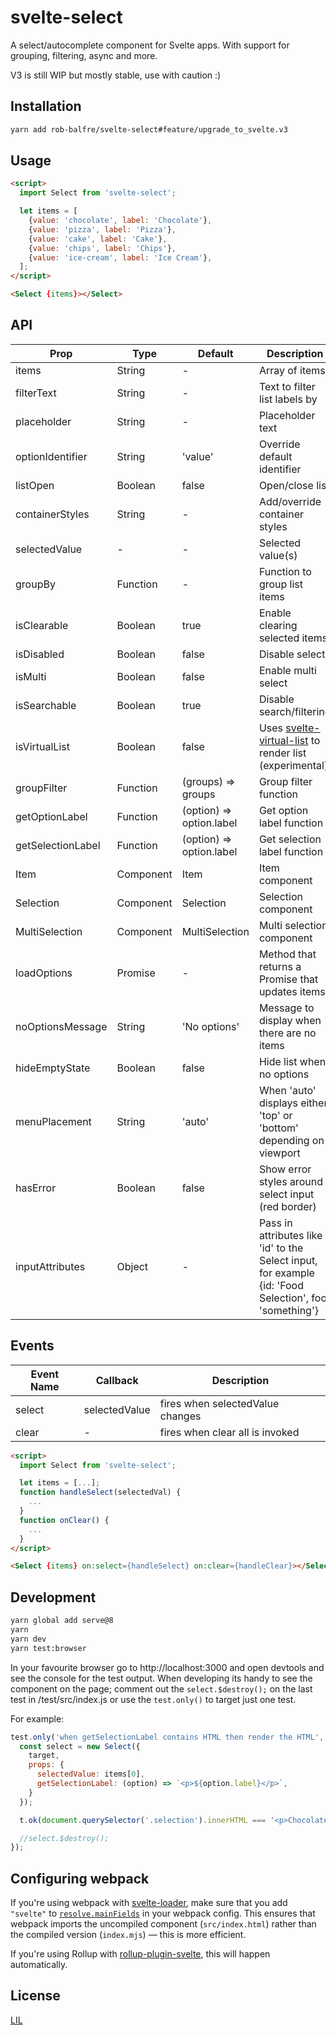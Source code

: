 # svelte-select

A select/autocomplete component for Svelte apps.  With support for grouping, filtering, async and more.

V3 is still WIP but mostly stable, use with caution :)

## Installation

```bash
yarn add rob-balfre/svelte-select#feature/upgrade_to_svelte.v3
```


## Usage

```html
<script>
  import Select from 'svelte-select';

  let items = [
    {value: 'chocolate', label: 'Chocolate'},
    {value: 'pizza', label: 'Pizza'},
    {value: 'cake', label: 'Cake'},
    {value: 'chips', label: 'Chips'},
    {value: 'ice-cream', label: 'Ice Cream'},
  ];
</script>

<Select {items}></Select>
```


## API

| Prop | Type | Default | Description |
|------|------|---------|-------------|
| items | String | - | Array of items
| filterText | String | - | Text to filter list labels by
| placeholder | String | - | Placeholder text
| optionIdentifier | String | 'value' | Override default identifier
| listOpen | Boolean | false | Open/close list
| containerStyles | String | - | Add/override container styles 
| selectedValue | - | - | Selected value(s)
| groupBy | Function | - | Function to group list items
| isClearable | Boolean | true | Enable clearing selected items
| isDisabled | Boolean | false | Disable select
| isMulti | Boolean | false | Enable multi select
| isSearchable | Boolean | true | Disable search/filtering
| isVirtualList | Boolean | false | Uses [svelte-virtual-list](https://github.com/sveltejs/svelte-virtual-list) to render list (experimental)
| groupFilter | Function | (groups) => groups | Group filter function
| getOptionLabel | Function | (option) => option.label | Get option label function
| getSelectionLabel | Function | (option) => option.label | Get selection label function
| Item | Component | Item | Item component
| Selection | Component | Selection | Selection component
| MultiSelection | Component | MultiSelection | Multi selection component
| loadOptions | Promise | - | Method that returns a Promise that updates items
| noOptionsMessage | String | 'No options' | Message to display when there are no items  
| hideEmptyState | Boolean | false | Hide list when no options
| menuPlacement | String | 'auto' | When 'auto' displays either 'top' or 'bottom' depending on viewport
| hasError | Boolean | false | Show error styles around select input (red border)
| inputAttributes | Object | - | Pass in attributes like 'id' to the Select input, for example {id: 'Food Selection', foo: 'something'}


## Events

| Event Name | Callback | Description |
|------|------|----------|
| select | selectedValue | fires when selectedValue changes
| clear | - | fires when clear all is invoked

```html
<script>
  import Select from 'svelte-select';

  let items = [...];
  function handleSelect(selectedVal) {
    ...
  }
  function onClear() {
    ...
  }
</script>

<Select {items} on:select={handleSelect} on:clear={handleClear}></Select>
```

## Development

```bash
yarn global add serve@8
yarn
yarn dev
yarn test:browser
```

In your favourite browser go to http://localhost:3000 and open devtools and see the console for the test output. When developing its handy to see the component on the page; comment out the `select.$destroy();` on the last test in /test/src/index.js or use the `test.only()` to target just one test.

For example: 

```js
test.only('when getSelectionLabel contains HTML then render the HTML', async (t) => {
  const select = new Select({
    target,
    props: {
      selectedValue: items[0],
      getSelectionLabel: (option) => `<p>${option.label}</p>`,
    }
  });

  t.ok(document.querySelector('.selection').innerHTML === '<p>Chocolate</p>');

  //select.$destroy();
});

```


## Configuring webpack

If you're using webpack with [svelte-loader](https://github.com/sveltejs/svelte-loader), make sure that you add `"svelte"` to [`resolve.mainFields`](https://webpack.js.org/configuration/resolve/#resolve-mainfields) in your webpack config. This ensures that webpack imports the uncompiled component (`src/index.html`) rather than the compiled version (`index.mjs`) — this is more efficient.

If you're using Rollup with [rollup-plugin-svelte](https://github.com/rollup/rollup-plugin-svelte), this will happen automatically.


## License

[LIL](LICENSE)
